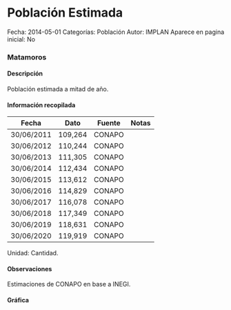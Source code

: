 Población Estimada
=====

Fecha: 2014-05-01
Categorías: Población
Autor: IMPLAN
Aparece en pagina inicial: No

### Matamoros

#### Descripción

Población estimada a mitad de año.

<!-- break -->

#### Información recopilada

<table class="table table-hover table-bordered matriz">
  <thead>
    <tr><th>Fecha</th><th>Dato</th><th>Fuente</th><th>Notas</th></tr>
  </thead>
  <tbody>
    <tr><td class="centrado">30/06/2011</td><td class="derecha">109,264</td><td>CONAPO</td><td></td></tr>
    <tr><td class="centrado">30/06/2012</td><td class="derecha">110,244</td><td>CONAPO</td><td></td></tr>
    <tr><td class="centrado">30/06/2013</td><td class="derecha">111,305</td><td>CONAPO</td><td></td></tr>
    <tr><td class="centrado">30/06/2014</td><td class="derecha">112,434</td><td>CONAPO</td><td></td></tr>
    <tr><td class="centrado">30/06/2015</td><td class="derecha">113,612</td><td>CONAPO</td><td></td></tr>
    <tr><td class="centrado">30/06/2016</td><td class="derecha">114,829</td><td>CONAPO</td><td></td></tr>
    <tr><td class="centrado">30/06/2017</td><td class="derecha">116,078</td><td>CONAPO</td><td></td></tr>
    <tr><td class="centrado">30/06/2018</td><td class="derecha">117,349</td><td>CONAPO</td><td></td></tr>
    <tr><td class="centrado">30/06/2019</td><td class="derecha">118,631</td><td>CONAPO</td><td></td></tr>
    <tr><td class="centrado">30/06/2020</td><td class="derecha">119,919</td><td>CONAPO</td><td></td></tr>
  </tbody>
</table>

Unidad: Cantidad.

#### Observaciones

Estimaciones de CONAPO en base a INEGI.

#### Gráfica

<div id="Morrishpstzzhd" class="grafica"></div>
<script>
new Morris.Line({
element: 'Morrishpstzzhd',
data: [{ fecha: '2011-06-30', dato: 109264 },{ fecha: '2012-06-30', dato: 110244 },{ fecha: '2013-06-30', dato: 111305 },{ fecha: '2014-06-30', dato: 112434 },{ fecha: '2015-06-30', dato: 113612 },{ fecha: '2016-06-30', dato: 114829 },{ fecha: '2017-06-30', dato: 116078 },{ fecha: '2018-06-30', dato: 117349 },{ fecha: '2019-06-30', dato: 118631 },{ fecha: '2020-06-30', dato: 119919 }],
xkey: 'fecha',
ykeys: ['dato'],
labels: ['Dato'],
lineColors: ['#FF5B02'],
xLabelFormat: function(d) { return d.getDate()+'/'+(d.getMonth()+1)+'/'+d.getFullYear(); },
dateFormat: function(ts) { var d = new Date(ts); return d.getDate() + '/' + (d.getMonth() + 1) + '/' + d.getFullYear(); }
});
</script>
